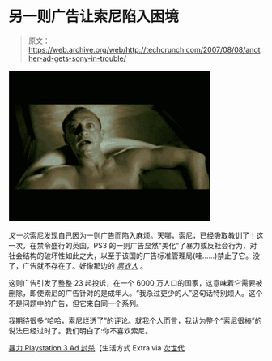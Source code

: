 # 另一则广告让索尼陷入困境

> 原文：<https://web.archive.org/web/http://techcrunch.com/2007/08/08/another-ad-gets-sony-in-trouble/>

[![ps3bannedadkovac.jpg](img/2f5e3d4e4439c4612bd6b3183825a125.png)](https://web.archive.org/web/20131125021434/http://tctechcrunch2011.files.wordpress.com/2007/08/ps3bannedadkovac.jpg "ps3bannedadkovac.jpg")

*又一次*索尼发现自己因为一则广告而陷入麻烦。天哪，索尼，已经吸取教训了！这一次，在禁令盛行的英国，PS3 的一则广告显然“美化”了暴力或反社会行为，对社会结构的破坏性如此之大，以至于该国的广告标准管理局(哇……)禁止了它。没了，广告就不存在了。好像那边的 [*黑衣人*](https://web.archive.org/web/20131125021434/http://youtube.com/watch?v=aiNbBeJ1Ewg) 。

这则广告引发了整整 23 起投诉，在一个 6000 万人口的国家，这意味着它需要被删除，即使索尼的广告针对的是成年人。“我杀过更少的人”这句话特别烦人。这个不是问题中的广告，但它来自同一个系列。

我期待很多“哈哈，索尼烂透了”的评论。就我个人而言，我认为整个“索尼很棒”的说法已经过时了。我们明白了:你不喜欢索尼。

[暴力 Playstation 3 Ad 封杀](https://web.archive.org/web/20131125021434/http://www.lse.co.uk/ShowStory.asp?story=BZ840633T&news_headline=violent_playstation_3_ad_banned_)【生活方式 Extra via [次世代](https://web.archive.org/web/20131125021434/http://www.next-gen.biz/index.php?option=com_content&task=view&id=6745&Itemid=2)